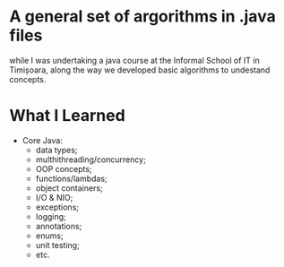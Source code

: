 # A general set of argorithms in .java files

while I was undertaking a java course at the Informal School of IT in Timișoara, along the way we developed basic algorithms to undestand concepts.

# What I Learned

* Core Java:
  - data types;
  - multhithreading/concurrency;
  - OOP concepts; 
  - functions/lambdas;
  - object containers;
  - I/O & NIO;
  - exceptions; 
  - logging;
  - annotations;
  - enums;
  - unit testing;
  - etc.
